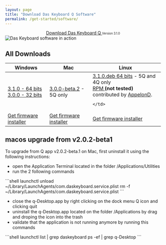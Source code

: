 ```yaml
---
layout: page
title: "Download Das Keyboard Q Software"
permalink: /get-started/software/
---
```


<div class="homepage__button_row">
  <div style="text-align:center;">
    <a style="margin-right:0px;"
      href="https://s3-us-west-2.amazonaws.com/q-software-releases/3.1.0/Das_Keyboard_Q_x64-3.1.0.exe"
      class="get-started-button"
      id="software-download-button">Download Das&nbsp;Keyboard&nbsp;Q </a>
    <small>
      <small id="software-version-number">Version 3.1.0</small>
    </small>
  </div>
</div>

<img src="{{ 'images/5Q-box-back.jpg'  | relative_url }}" alt="Das Keyboard software in action">

## All Downloads

<table class='table table-bordered'>
  <thead>
    <tr>
      <th scope="col">Windows</th>
      <th scope="col">Mac</th>
      <th scope="col">Linux</th>
    </tr>
    </thead>
  <tr>
    <td> 
        <a href='https://s3-us-west-2.amazonaws.com/q-software-releases/3.1.0/Das_Keyboard_Q_x64-3.1.0.exe'>
            3.1.0 - 64 bits
        </a>
        <br/>
        <a href='https://s3-us-west-2.amazonaws.com/q-software-releases/3.0.0/Das-Keyboard-Q-ia32-Setup-3.0.0.exe'>
            3.0.0 - 32 bits</a>
    </td>
    <td>
      <a href='https://s3-us-west-2.amazonaws.com/q-software-releases/3.0.0-beta/DasKeyboard  Q_3.0.0-beta.2.pkg'>
        3.0.0-beta.2</a> - 5Q only
    </td>
    <td>
       <a href='https://s3-us-west-2.amazonaws.com/q-software-releases/3.1.0/das-keyboard-q_3.1.0.deb'>
        3.1.0.deb 64 bits</a> - 5Q and 4Q only<br/>
      <a href='https://copr.fedorainfracloud.org/coprs/appelond/das-keyboard/'>RPM </a><b> (not tested)</b> contributed by <a href="http://dennis-blog.appelon.net/">AppelonD</a>. 
      
    </td>
  </tr>

  <tr>
    <td><a href="{{ 'get-started/firmware/'  | relative_url }}"
        class="btn btn-sm btn-outline-dark"> Get firmware installer</a>
    </td>
    <td><a href="{{ 'get-started/firmware/'  | relative_url }}"
        class="btn btn-sm btn-outline-dark"> Get firmware installer</a>
    </td>
    <td><a href="{{ 'get-started/firmware/'  | relative_url }}"
        class="btn btn-sm btn-outline-dark"> Get firmware installer</a>
    </td>

  </tr>
</table>

## macos upgrade from v2.0.2-beta1


To upgrade from Q app  v2.0.2-beta.1 on Mac, first uninstall it using the following instructions:

- open the Application Terminal located in the folder /Applications/Utilities
- run the 2 following commands

<div class="code-response" markdown="1">
```shell 
launchctl unload ~/Library/LaunchAgents/com.daskeyboard.service.plist
rm -f ~/Library/LaunchAgents/com.daskeyboard.service.plist
```
</div>

- close the q-Desktop.app by right clicking on the dock menu Q icon and clicking quit
- uninstall the q-Desktop.app located on the folder /Applications by drag and droping the icon into the trash
- validate that the application is not running anymore by running this commands

<div class="code-response" markdown="1">
```shell 
launchctl list | grep daskeyboard ps -ef | grep q-Desktop 
```
</div>
